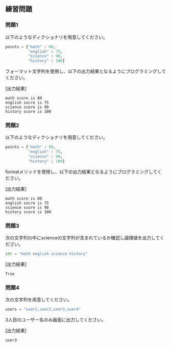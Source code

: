 ## 練習問題
### 問題1

以下のようなディクショナリを用意してください。

```python
points = {"math" : 80,
          "english" : 75,
          "science" : 90,
          "history" : 100}
```

フォーマット文字列を使用し、以下の出力結果となるようにプログラミングしてください。

[出力結果]

```
math score is 80
english socre is 75
science score is 90
history score is 100
```

### 問題2

以下のようなディクショナリを用意してください。

```python
points = {"math" : 80,
          "english" : 75,
          "science" : 90,
          "history" : 100}
```

formatメソッドを使用し、以下の出力結果となるようにプログラミングしてください。

[出力結果]

```
math score is 80
english socre is 75
science score is 90
history score is 100
```

### 問題3
次の文字列の中にscienceの文字列が含まれているか確認し論理値を出力してください。

```python
str = "math english science history"
```

[出力結果]

```
True
```

### 問題4
次の文字列を用意してください。

```python
users = "user1,user2,user3,user4"
```

3人目のユーザー名のみ画面に出力してください。

[出力結果]

```
user3
```
